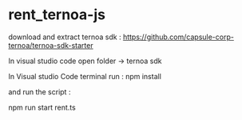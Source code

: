 # rent_ternoa-js

download and extract ternoa sdk : https://github.com/capsule-corp-ternoa/ternoa-sdk-starter

In visual studio code open folder -> ternoa sdk

In Visual studio Code terminal run :
npm install

and run the script :

npm run start rent.ts

